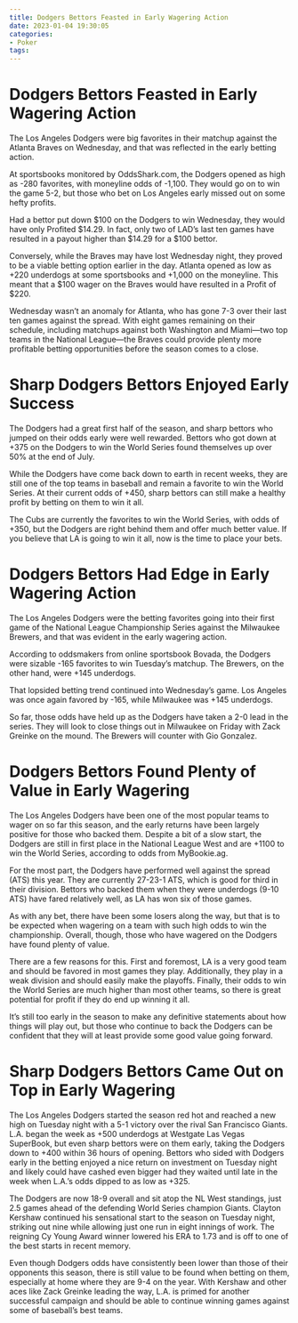 ```yaml
---
title: Dodgers Bettors Feasted in Early Wagering Action
date: 2023-01-04 19:30:05
categories:
- Poker
tags:
---
```



#  Dodgers Bettors Feasted in Early Wagering Action

The Los Angeles Dodgers were big favorites in their matchup against the Atlanta Braves on Wednesday, and that was reflected in the early betting action.

At sportsbooks monitored by OddsShark.com, the Dodgers opened as high as -280 favorites, with moneyline odds of -1,100. They would go on to win the game 5-2, but those who bet on Los Angeles early missed out on some hefty profits.

Had a bettor put down $100 on the Dodgers to win Wednesday, they would have only Profited $14.29. In fact, only two of LAD’s last ten games have resulted in a payout higher than $14.29 for a $100 bettor.

Conversely, while the Braves may have lost Wednesday night, they proved to be a viable betting option earlier in the day. Atlanta opened as low as +220 underdogs at some sportsbooks and +1,000 on the moneyline. This meant that a $100 wager on the Braves would have resulted in a Profit of $220.

Wednesday wasn’t an anomaly for Atlanta, who has gone 7-3 over their last ten games against the spread. With eight games remaining on their schedule, including matchups against both Washington and Miami—two top teams in the National League—the Braves could provide plenty more profitable betting opportunities before the season comes to a close.

#  Sharp Dodgers Bettors Enjoyed Early Success

The Dodgers had a great first half of the season, and sharp bettors who jumped on their odds early were well rewarded. Bettors who got down at +375 on the Dodgers to win the World Series found themselves up over 50% at the end of July.

While the Dodgers have come back down to earth in recent weeks, they are still one of the top teams in baseball and remain a favorite to win the World Series. At their current odds of +450, sharp bettors can still make a healthy profit by betting on them to win it all.

The Cubs are currently the favorites to win the World Series, with odds of +350, but the Dodgers are right behind them and offer much better value. If you believe that LA is going to win it all, now is the time to place your bets.

#  Dodgers Bettors Had Edge in Early Wagering Action

The Los Angeles Dodgers were the betting favorites going into their first game of the National League Championship Series against the Milwaukee Brewers, and that was evident in the early wagering action.

According to oddsmakers from online sportsbook Bovada, the Dodgers were sizable -165 favorites to win Tuesday’s matchup. The Brewers, on the other hand, were +145 underdogs.

That lopsided betting trend continued into Wednesday’s game. Los Angeles was once again favored by -165, while Milwaukee was +145 underdogs.

So far, those odds have held up as the Dodgers have taken a 2-0 lead in the series. They will look to close things out in Milwaukee on Friday with Zack Greinke on the mound. The Brewers will counter with Gio Gonzalez.

#  Dodgers Bettors Found Plenty of Value in Early Wagering

The Los Angeles Dodgers have been one of the most popular teams to wager on so far this season, and the early returns have been largely positive for those who backed them. Despite a bit of a slow start, the Dodgers are still in first place in the National League West and are +1100 to win the World Series, according to odds from MyBookie.ag.

For the most part, the Dodgers have performed well against the spread (ATS) this year. They are currently 27-23-1 ATS, which is good for third in their division. Bettors who backed them when they were underdogs (9-10 ATS) have fared relatively well, as LA has won six of those games.

As with any bet, there have been some losers along the way, but that is to be expected when wagering on a team with such high odds to win the championship. Overall, though, those who have wagered on the Dodgers have found plenty of value.

There are a few reasons for this. First and foremost, LA is a very good team and should be favored in most games they play. Additionally, they play in a weak division and should easily make the playoffs. Finally, their odds to win the World Series are much higher than most other teams, so there is great potential for profit if they do end up winning it all.

It’s still too early in the season to make any definitive statements about how things will play out, but those who continue to back the Dodgers can be confident that they will at least provide some good value going forward.

#  Sharp Dodgers Bettors Came Out on Top in Early Wagering

The Los Angeles Dodgers started the season red hot and reached a new high on Tuesday night with a 5-1 victory over the rival San Francisco Giants. L.A. began the week as +500 underdogs at Westgate Las Vegas SuperBook, but even sharp bettors were on them early, taking the Dodgers down to +400 within 36 hours of opening. Bettors who sided with Dodgers early in the betting enjoyed a nice return on investment on Tuesday night and likely could have cashed even bigger had they waited until late in the week when L.A.’s odds dipped to as low as +325.

The Dodgers are now 18-9 overall and sit atop the NL West standings, just 2.5 games ahead of the defending World Series champion Giants. Clayton Kershaw continued his sensational start to the season on Tuesday night, striking out nine while allowing just one run in eight innings of work. The reigning Cy Young Award winner lowered his ERA to 1.73 and is off to one of the best starts in recent memory.

Even though Dodgers odds have consistently been lower than those of their opponents this season, there is still value to be found when betting on them, especially at home where they are 9-4 on the year. With Kershaw and other aces like Zack Greinke leading the way, L.A. is primed for another successful campaign and should be able to continue winning games against some of baseball’s best teams.